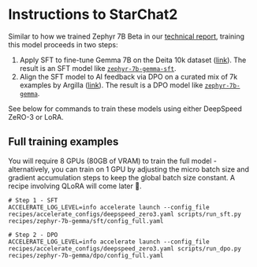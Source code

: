 
# Instructions to StarChat2

Similar to how we trained Zephyr 7B Beta in our [technical report](https://huggingface.co/papers/2310.16944), training this model proceeds in two steps:

1. Apply SFT to fine-tune Gemma 7B on the Deita 10k dataset ([link](https://huggingface.co/datasets/HuggingFaceH4/deita-10k-v0-sft)). The result is an SFT model like [`zephyr-7b-gemma-sft`](https://huggingface.co/HuggingFaceH4/zephyr-7b-gemma-sft-v0.1).
2. Align the SFT model to AI feedback via DPO on a curated mix of 7k examples by Argilla ([link](https://huggingface.co/datasets/argilla/dpo-mix-7k)). The result is a DPO model like [`zephyr-7b-gemma`](HuggingFaceH4/zephyr-7b-gemma-v0.1).

See below for commands to train these models using either DeepSpeed ZeRO-3 or LoRA.

## Full training examples

You will require 8 GPUs (80GB of VRAM) to train the full model - alternatively, you can train on 1 GPU by adjusting the micro batch size and gradient accumulation steps to keep the global batch size constant. A recipe involving QLoRA will come later 🤗.

```shell
# Step 1 - SFT
ACCELERATE_LOG_LEVEL=info accelerate launch --config_file recipes/accelerate_configs/deepspeed_zero3.yaml scripts/run_sft.py recipes/zephyr-7b-gemma/sft/config_full.yaml

# Step 2 - DPO
ACCELERATE_LOG_LEVEL=info accelerate launch --config_file recipes/accelerate_configs/deepspeed_zero3.yaml scripts/run_dpo.py recipes/zephyr-7b-gemma/dpo/config_full.yaml
```
